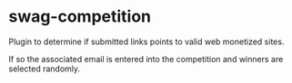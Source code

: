 # swag-competition

Plugin to determine if submitted links points to valid web monetized sites.

If so the associated email is entered into the competition and winners are selected randomly.
